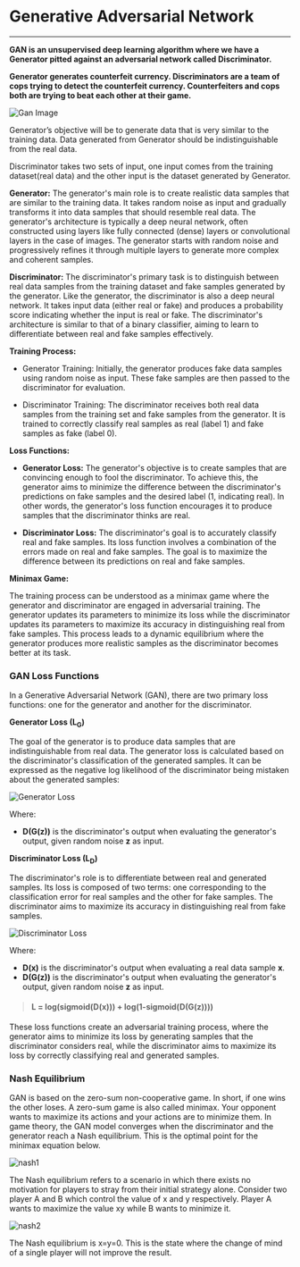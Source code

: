 # Generative Adversarial Network

---

**GAN is an unsupervised deep learning algorithm where we have a Generator pitted against an adversarial network called Discriminator.**

**Generator generates counterfeit currency. Discriminators are a team of cops trying to detect the counterfeit currency. Counterfeiters and cops both are trying to beat each other at their game.**

![Gan Image](https://miro.medium.com/v2/resize:fit:828/format:webp/1*t78gwhhw-hn1CgXc1K89wA.png)

Generator’s objective will be to generate data that is very similar to the training data. Data generated from Generator should be indistinguishable from the real data.

Discriminator takes two sets of input, one input comes from the training dataset(real data) and the other input is the dataset generated by Generator.

**Generator:**
The generator's main role is to create realistic data samples that are similar to the training data. It takes random noise as input and gradually transforms it into data samples that should resemble real data. The generator's architecture is typically a deep neural network, often constructed using layers like fully connected (dense) layers or convolutional layers in the case of images. The generator starts with random noise and progressively refines it through multiple layers to generate more complex and coherent samples.


**Discriminator:**
The discriminator's primary task is to distinguish between real data samples from the training dataset and fake samples generated by the generator. Like the generator, the discriminator is also a deep neural network. It takes input data (either real or fake) and produces a probability score indicating whether the input is real or fake. The discriminator's architecture is similar to that of a binary classifier, aiming to learn to differentiate between real and fake samples effectively.


**Training Process:**
- Generator Training: Initially, the generator produces fake data samples using random noise as input. These fake samples are then passed to the discriminator for evaluation.


- Discriminator Training: The discriminator receives both real data samples from the training set and fake samples from the generator. It is trained to correctly classify real samples as real (label 1) and fake samples as fake (label 0).

**Loss Functions:**
- **Generator Loss:** The generator's objective is to create samples that are convincing enough to fool the discriminator. To achieve this, the generator aims to minimize the difference between the discriminator's predictions on fake samples and the desired label (1, indicating real). In other words, the generator's loss function encourages it to produce samples that the discriminator thinks are real.


- **Discriminator Loss:** The discriminator's goal is to accurately classify real and fake samples. Its loss function involves a combination of the errors made on real and fake samples. The goal is to maximize the difference between its predictions on real and fake samples.

**Minimax Game:**

The training process can be understood as a minimax game where the generator and discriminator are engaged in adversarial training. The generator updates its parameters to minimize its loss while the discriminator updates its parameters to maximize its accuracy in distinguishing real from fake samples. This process leads to a dynamic equilibrium where the generator produces more realistic samples as the discriminator becomes better at its task.


### GAN Loss Functions

In a Generative Adversarial Network (GAN), there are two primary loss functions: one for the generator and another for the discriminator.

**Generator Loss (L<sub>G</sub>)**

The goal of the generator is to produce data samples that are indistinguishable from real data. The generator loss is calculated based on the discriminator's classification of the generated samples. It can be expressed as the negative log likelihood of the discriminator being mistaken about the generated samples:

![Generator Loss](https://latex.codecogs.com/svg.image?L_G&space;=&space;-\log(D(G(z))))

Where:
- **D(G(z))** is the discriminator's output when evaluating the generator's output, given random noise **z** as input.


**Discriminator Loss (L<sub>D</sub>)**

The discriminator's role is to differentiate between real and generated samples. Its loss is composed of two terms: one corresponding to the classification error for real samples and the other for fake samples. The discriminator aims to maximize its accuracy in distinguishing real from fake samples.

![Discriminator Loss](https://latex.codecogs.com/svg.image?L_D&space;=&space;-\log(D(x))&space;-&space;\log(1&space;-&space;D(G(z))))

Where:
- **D(x)** is the discriminator's output when evaluating a real data sample **x**.
- **D(G(z))** is the discriminator's output when evaluating the generator's output, given random noise **z** as input.

 > #### L = log(sigmoid(D(x))) + log(1-sigmoid(D(G(z))))

These loss functions create an adversarial training process, where the generator aims to minimize its loss by generating samples that the discriminator considers real, while the discriminator aims to maximize its loss by correctly classifying real and generated samples.

### Nash Equilibrium

GAN is based on the zero-sum non-cooperative game. In short, if one wins the other loses. A zero-sum game is also called minimax. Your opponent wants to maximize its actions and your actions are to minimize them. In game theory, the GAN model converges when the discriminator and the generator reach a Nash equilibrium. This is the optimal point for the minimax equation below.

![nash1](https://miro.medium.com/v2/resize:fit:828/format:webp/1*l9se1koH_eQdZesko5eQpw.jpeg)

The Nash equilibrium refers to a scenario in which there exists no motivation for players to stray from their initial strategy alone. Consider two player A and B which control the value of x and y respectively. Player A wants to maximize the value xy while B wants to minimize it.

![nash2](https://miro.medium.com/v2/resize:fit:1400/format:webp/1*5FT0yTKZhl1JsxR6uN026w.jpeg)

The Nash equilibrium is x=y=0. This is the state where the change of mind of a single player will not improve the result. 


